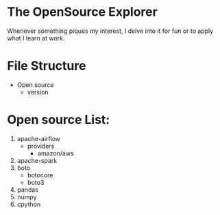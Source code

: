 # The OpenSource Explorer
Whenever something piques my interest, I delve into it for fun or to apply what I learn at work.

# File Structure
- Open source
    - version

# Open source List:
1. apache-airflow
    - providers
        - amazon/aws
2. apache-spark
3. boto
    - botocore
    - boto3
4. pandas
5. numpy
6. cpython
